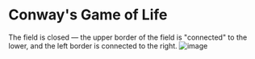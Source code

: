 # Conway's Game of Life
The field is closed — the upper border of the field is "connected" to the lower, and the left border is connected to the right.
![image](https://user-images.githubusercontent.com/57086286/219939687-0cebe968-b3fc-4110-b1b9-d083994d9f3b.png)
